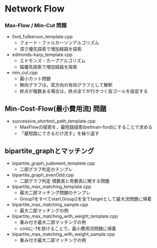 # Network Flow 

### Max-Flow / Min-Cut 問題
- ford_fullkerson_template.cpp
    - フォード・ファルカーソンアルゴリズム
    - 深さ優先探索で増加経路を探索
- edmonds-karp_template.cpp
    - エドモンズ・カープアルゴリズム
    - 幅優先探索で増加経路を探索
- min_cut.cpp
    - 最小カット問題
    - 無向グラフは，双方向の有向グラフとして解釈
    - 終点が複数ある場合は，終点全てが行きつく仮ゴールを設定する

## Min-Cost-Flow(最小費用流) 問題
- successive_shortest_path_template.cpp 
    - MaxFlowの探索を，最短路探索(bellman-ford)にすることで求める
    - 「最短路にできるだけ流す」を繰り返す

## bipartite_graphとマッチング
- bipartite_graph_judement_templete.cpp
    - 二部グラフ判定のテンプレ
- bipartite_graph_evenOdd.cpp
    - 二部グラフ判定 偶数長と奇数長に関する問題
- bipartite_max_matching_template.cpp
    - 最大二部マッチング問題のテンプレ
    - Group1をすべてstart,Group2を全てtargetとして最大流問題に帰着
- bipartite_max_matching_sample.cpp
    - 最大二部マッチングの例
- bipartite_max_matching_with_weight_template.cpp
    - 重み付き最大二部マッチングの例
    - costに-1を掛けることで，最小費用流問題に帰着
- bipartite_max_matching_with_weight_sample.cpp
    - 重み付き最大二部マッチングの例
